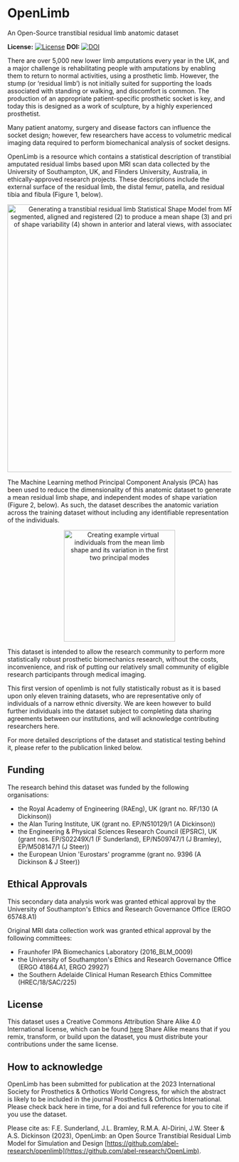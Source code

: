 # OpenLimb
An Open-Source transtibial residual limb anatomic dataset

**License:** [![License](https://img.shields.io/badge/license-CC--BY--SA--4.0-green)](../main/LICENSE)
**DOI:** [![DOI](https://img.shields.io/badge/doi-TBC-brightgreen)](TBC)

There are over 5,000 new lower limb amputations every year in the UK, and a major challenge is rehabilitating people with amputations by enabling them to return to normal activities, using a prosthetic limb. However, the stump (or ‘residual limb’) is not initially suited for supporting the loads associated with standing or walking, and discomfort is common. The production of an appropriate patient-specific prosthetic socket is key, and today this is designed as a work of sculpture, by a highly experienced prosthetist. 

Many patient anatomy, surgery and disease factors can influence the socket design; however, few researchers have access to volumetric medical imaging data required to perform biomechanical analysis of socket designs. 

OpenLimb is a resource which contains a statistical description of transtibial amputated residual limbs based upon MRI scan data collected by the University of Southampton, UK, and Flinders University, Australia, in ethically-approved research projects. These descriptions include the external surface of the residual limb, the distal femur, patella, and residual tibia and fibula  (Figure 1, below).

<p align="center">
  <img src="../main/abstract/Process.png" alt="Generating a transtibial residual limb Statistical Shape Model from MRI data (1), segmented, aligned and registered (2) to produce a mean shape (3) and principal modes of shape variability (4) shown in anterior and lateral views, with associated variance %" width="600"/>
</p>

The Machine Learning method Principal Component Analysis (PCA) has been used to reduce the dimensionality of this anatomic dataset to generate a mean residual limb shape, and independent modes of shape variation (Figure 2, below). As such, the dataset describes the anatomic variation across the training dataset without including any identifiable representation of the individuals.

<p align="center">
  <img src="../main/abstract/Modes1&2.png" alt="Creating example virtual individuals from the mean limb shape and its variation in the first two principal modes" width="250"/>
</p>

This dataset is intended to allow the research community to perform more statistically robust prosthetic biomechanics research, without the costs, inconvenience, and risk of putting our relatively small community of eligible research participants through medical imaging.

This first version of openlimb is not fully statistically robust as it is based upon only eleven training datasets, who are representative only of individuals of a narrow ethnic diversity. We are keen however to build further individuals into the dataset subject to completing data sharing agreements between our institutions, and will acknowledge contributing researchers here.

For more detailed descriptions of the dataset and statistical testing behind it, please refer to the publication linked below.

Funding
--------

The research behind this dataset was funded by the following organisations:
- the Royal Academy of Engineering (RAEng), UK (grant no. RF/130 (A Dickinson))
- the Alan Turing Institute, UK (grant no. EP/N510129/1 (A Dickinson))
- the Engineering & Physical Sciences Research Council (EPSRC), UK (grant nos. EP/S02249X/1 (F Sunderland), EP/N509747/1 (J Bramley), EP/M508147/1 (J Steer))
- the European Union 'Eurostars' programme (grant no. 9396 (A Dickinson & J Steer))

Ethical Approvals
--------

This secondary data analysis work was granted ethical approval by the University of Southampton's Ethics and Research Governance Office (ERGO 65748.A1)

Original MRI data collection work was granted ethical approval by the following committees:
- Fraunhofer IPA Biomechanics Laboratory (2016_BLM_0009)
- the University of Southampton's Ethics and Research Governance Office (ERGO 41864.A1, ERGO 29927)
- the Southern Adelaide Clinical Human Research Ethics Committee (HREC/18/SAC/225)

License
--------

This dataset uses a Creative Commons Attribution Share Alike 4.0 International license, which can be found [here](../main/LICENSE)
Share Alike means that if you remix, transform, or build upon the dataset, you must distribute your contributions under the same license.

How to acknowledge
------------------

OpenLimb has been submitted for publication at the 2023 International Society for Prosthetics & Orthotics World Congress, for which the abstract is likely to be included in the journal Prosthetics & Orthotics International. Please check back here in time, for a doi and full reference for you to cite if you use the dataset. 

Please cite as:
F.E. Sunderland, J.L. Bramley, R.M.A. Al-Dirini, J.W. Steer & A.S. Dickinson (2023), OpenLimb: an Open Source Transtibial Residual Limb Model for Simulation and Design [https://github.com/abel-research/openlimb](https://github.com/abel-research/OpenLimb).
